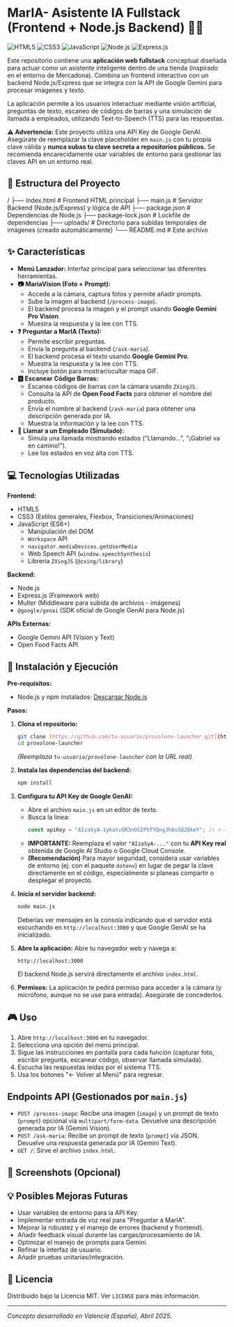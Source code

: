 # MarIA- Asistente IA Fullstack (Frontend + Node.js Backend) 🧀🚀

![HTML5](https://img.shields.io/badge/HTML5-E34F26?style=for-the-badge&logo=html5&logoColor=white) ![CSS3](https://img.shields.io/badge/CSS3-1572B6?style=for-the-badge&logo=css3&logoColor=white) ![JavaScript](https://img.shields.io/badge/JavaScript-F7DF1E?style=for-the-badge&logo=javascript&logoColor=black) ![Node.js](https://img.shields.io/badge/Node.js-43853D?style=for-the-badge&logo=node.js&logoColor=white) ![Express.js](https://img.shields.io/badge/Express.js-000000?style=for-the-badge&logo=express&logoColor=white)

Este repositorio contiene una **aplicación web fullstack** conceptual diseñada para actuar como un asistente inteligente dentro de una tienda (inspirado en el entorno de Mercadona). Combina un frontend interactivo con un backend Node.js/Express que se integra con la API de Google Gemini para procesar imágenes y texto.

La aplicación permite a los usuarios interactuar mediante visión artificial, preguntas de texto, escaneo de códigos de barras y una simulación de llamada a empleados, utilizando Text-to-Speech (TTS) para las respuestas.

**⚠️ Advertencia:** Este proyecto utiliza una API Key de Google GenAI. Asegúrate de reemplazar la clave placeholder en `main.js` con tu propia clave válida y **nunca subas tu clave secreta a repositorios públicos.** Se recomienda encarecidamente usar variables de entorno para gestionar las claves API en un entorno real.

## 📂 Estructura del Proyecto

/
├── index.html         # Frontend HTML principal
├── main.js            # Servidor Backend (Node.js/Express) y lógica de API
├── package.json       # Dependencias de Node.js
├── package-lock.json  # Lockfile de dependencias
├── uploads/           # Directorio para subidas temporales de imágenes (creado automáticamente)
└── README.md          # Este archivo


## ✨ Características

* **Menú Lanzador:** Interfaz principal para seleccionar las diferentes herramientas.
* **📷 MariaVision (Foto + Prompt):**
    * Accede a la cámara, captura fotos y permite añadir prompts.
    * Sube la imagen al backend (`/process-image`).
    * El backend procesa la imagen y el prompt usando **Google Gemini Pro Vision**.
    * Muestra la respuesta y la lee con TTS.
* **❓ Preguntar a MarIA (Texto):**
    * Permite escribir preguntas.
    * Envía la pregunta al backend (`/ask-maria`).
    * El backend procesa el texto usando **Google Gemini Pro**.
    * Muestra la respuesta y la lee con TTS.
    * Incluye botón para mostrar/ocultar mapa GIF.
* **🅱️ Escanear Código Barras:**
    * Escanea códigos de barras con la cámara usando `ZXingJS`.
    * Consulta la API de **Open Food Facts** para obtener el nombre del producto.
    * Envía el nombre al backend (`/ask-maria`) para obtener una descripción generada por IA.
    * Muestra la información y la lee con TTS.
* **🔔 Llamar a un Empleado (Simulado):**
    * Simula una llamada mostrando estados ("Llamando...", "¡Gabriel va en camino!").
    * Lee los estados en voz alta con TTS.

## 💻 Tecnologías Utilizadas

**Frontend:**

* HTML5
* CSS3 (Estilos generales, Flexbox, Transiciones/Animaciones)
* JavaScript (ES6+)
    * Manipulación del DOM
    * `Workspace` API
    * `navigator.mediaDevices.getUserMedia`
    * Web Speech API (`window.speechSynthesis`)
    * Librería `ZXingJS` (`@zxing/library`)

**Backend:**
* Node.js
* Express.js (Framework web)
* Multer (Middleware para subida de archivos - imágenes)
* `@google/genai` (SDK oficial de Google GenAI para Node.js)

**APIs Externas:**

* Google Gemini API (Vision y Text)
* Open Food Facts API

## 🚀 Instalación y Ejecución

**Pre-requisitos:**

* Node.js y npm instalados: [Descargar Node.js](https://nodejs.org/)

**Pasos:**

1.  **Clona el repositorio:**
    ```bash
    git clone [https://github.com/tu-usuario/provolone-launcher.git](https://github.com/tu-usuario/provolone-launcher.git)
    cd provolone-launcher
    ```
    *(Reemplaza `tu-usuario/provolone-launcher` con la URL real)*

2.  **Instala las dependencias del backend:**
    ```bash
    npm install
    ```

3.  **Configura tu API Key de Google GenAI:**
    * Abre el archivo `main.js` en un editor de texto.
    * Busca la línea:
        ```javascript
        const apiKey = "AIzaSyA-1ykutvQR3nOSIPhTYQngJh6sSQ2QkeY"; // <-- PON TU API KEY REAL AQUÍ
        ```
    * **IMPORTANTE:** Reemplaza el valor `"AIzaSyA-..."` con tu **API Key real** obtenida de Google AI Studio o Google Cloud Console.
    * **(Recomendación)** Para mayor seguridad, considera usar variables de entorno (ej. con el paquete `dotenv`) en lugar de pegar la clave directamente en el código, especialmente si planeas compartir o desplegar el proyecto.

4.  **Inicia el servidor backend:**
    ```bash
    node main.js
    ```
    Deberías ver mensajes en la consola indicando que el servidor está escuchando en `http://localhost:3000` y que Google GenAI se ha inicializado.

5.  **Abre la aplicación:**
    Abre tu navegador web y navega a:
    ```
    http://localhost:3000
    ```
    El backend Node.js servirá directamente el archivo `index.html`.

6.  **Permisos:** La aplicación te pedirá permiso para acceder a la cámara (y micrófono, aunque no se use para entrada). Asegúrate de concederlos.

## 🎮 Uso

1.  Abre `http://localhost:3000` en tu navegador.
2.  Selecciona una opción del menú principal.
3.  Sigue las instrucciones en pantalla para cada función (capturar foto, escribir pregunta, escanear código, observar llamada simulada).
4.  Escucha las respuestas leídas por el sistema TTS.
5.  Usa los botones "← Volver al Menú" para regresar.

## Endpoints API (Gestionados por `main.js`)

* `POST /process-image`: Recibe una imagen (`image`) y un prompt de texto (`prompt`) opcional vía `multipart/form-data`. Devuelve una descripción generada por IA (Gemini Vision).
* `POST /ask-maria`: Recibe un prompt de texto (`prompt`) vía JSON. Devuelve una respuesta generada por IA (Gemini Text).
* `GET /`: Sirve el archivo `index.html`.

## 📸 Screenshots (Opcional)

## 💡 Posibles Mejoras Futuras

* Usar variables de entorno para la API Key.
* Implementar entrada de voz real para "Preguntar a MarIA".
* Mejorar la robustez y el manejo de errores (backend y frontend).
* Añadir feedback visual durante las cargas/procesamiento de IA.
* Optimizar el manejo de prompts para Gemini.
* Refinar la interfaz de usuario.
* Añadir pruebas unitarias/integración.

## 📄 Licencia

Distribuido bajo la Licencia MIT. Ver `LICENSE` para más información.

---

*Concepto desarrollado en Valencia (España), Abril 2025.*
